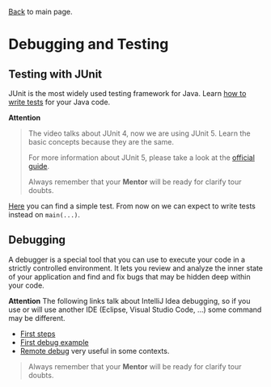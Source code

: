 [Back](../README.md) to main page.

# Debugging and Testing

## Testing with JUnit

JUnit is the most widely used testing framework for Java.
Learn [how to write tests](https://www.udemy.com/course/java-for-absolute-beginners-c/learn/lecture/9604940) for your Java code.

**Attention**
> The video talks about JUnit 4, now we are using JUnit 5.
> Learn the basic concepts because they are the same.
> 
> For more information about JUnit 5, please take a look at the [official guide](https://junit.org/junit5/docs/current/user-guide/).
> 
> Always remember that your **Mentor** will be ready for clarify tour doubts.

[Here](src/test/java/test/SimpleTest.java) you can find a simple test.
From now on we can expect to write tests instead on `main(...)`.

## Debugging

A debugger is a special tool that you can use to execute your code in a strictly controlled environment. It lets you review and analyze the inner state of your application and find and fix bugs that may be hidden deep within your code.

**Attention**
The following links talk about IntelliJ Idea debugging, so if you use or will use another IDE (Eclipse, Visual Studio Code, ...) some command may be different.
- [First steps](https://blog.jetbrains.com/idea/2020/05/debugger-basics-in-intellij-idea/)
- [First debug example](https://www.jetbrains.com/help/idea/debugging-your-first-java-application.html)
- [Remote debug](https://www.jetbrains.com/help/idea/tutorial-remote-debug.html) very useful in some contexts.

> Always remember that your **Mentor** will be ready for clarify tour doubts.
